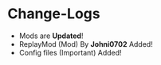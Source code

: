 # Change-Logs 
- Mods are **Updated**!
- ReplayMod (Mod) By **Johni0702** Added!
- Config files (Important) Added!  
